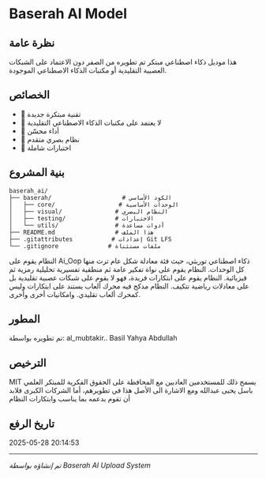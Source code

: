 # Baserah AI Model

## نظرة عامة

هذا موديل ذكاء اصطناعي مبتكر تم تطويره من الصفر دون الاعتماد على الشبكات العصبية التقليدية أو مكتبات الذكاء الاصطناعي الموجودة.

## الخصائص

- 🚀 تقنية مبتكرة جديدة
- 🔧 لا يعتمد على مكتبات الذكاء الاصطناعي التقليدية  
- 🌟 أداء محسّن
- 🧠 نظام بصري متقدم
- 🔬 اختبارات شاملة

## بنية المشروع

```
baserah_ai/
├── baserah/                    # الكود الأساسي
│   ├── core/                  # الوحدات الأساسية
│   ├── visual/               # النظام البصري
│   ├── testing/              # الاختبارات
│   └── utils/                # أدوات مساعدة
├── README.md                 # هذا الملف
├── .gitattributes           # إعدادات Git LFS
└── .gitignore              # ملفات مستثناة
```
النظام يقوم على Ai_Oop ذكاء اصطناعي توريثي، حيث فئة معادلة شكل عام ترث منها كل الوحدات.
النظام يقوم على نواة تفكير عامة ثم منطقية تفسيرية تحليلية رمزية ثم فيزيائية.
النظام يقوم على ابتكارات فريدة، فهو لا يقوم على شبكات عصبية تقليدية بل على معادلات رياضية تتكيف.
النظام مدكج فيه محرك ألعاب يستند على ابتكارات وليس كمحرك ألعاب تقليدي. وامكانيات أخرى وأخرى.

## المطور

تم تطويره بواسطة: al_mubtakir.. Basil Yahya Abdullah 

## الترخيص

MIT
يسمح ذلك للمستخدمين العاديين مع المحافظة على الحقوق الفكرية للمبتكر العلمي باسل يحيى عبدالله ومع الاشارة الى الأصل هذا في تطويرهم، أما الشركات الكبرى فلابد أن تقوم بدعمه بما يناسب وابتكارات النظام
## تاريخ الرفع

2025-05-28 20:14:53

---

*تم إنشاؤه بواسطة Baserah AI Upload System*
